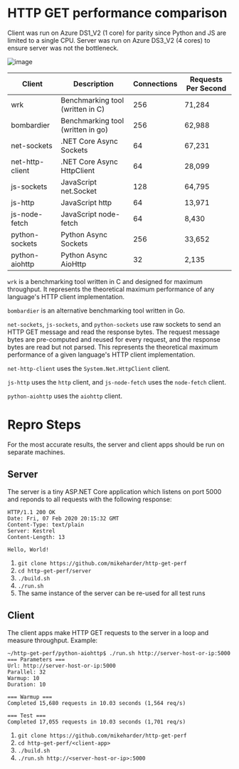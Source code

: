 # HTTP GET performance comparison

Client was run on Azure DS1_V2 (1 core) for parity since Python and JS are limited to a single CPU.  Server was run on Azure DS3_V2 (4 cores) to ensure server was not the bottleneck.

![image](https://user-images.githubusercontent.com/9459391/75083606-d6aed680-54ce-11ea-8069-ab10f6777933.png)

| Client           | Description                       | Connections | Requests Per Second |
|------------------|-----------------------------------|-------------|---------------------|
| wrk              | Benchmarking tool (written in C)  | 256         | 71,284              |
| bombardier       | Benchmarking tool (written in go) | 256         | 62,988              |
| net-sockets      | .NET Core Async Sockets           | 64          | 67,231              |
| net-http-client  | .NET Core Async HttpClient        | 64          | 28,099              |
| js-sockets       | JavaScript net.Socket             | 128         | 64,795              |
| js-http          | JavaScript http                   | 64          | 13,971              |
| js-node-fetch    | JavaScript node-fetch             | 64          | 8,430               |
| python-sockets   | Python Async Sockets              | 256         | 33,652              |
| python-aiohttp   | Python Async AioHttp              | 32          | 2,135               |

`wrk` is a benchmarking tool written in C and designed for maximum throughput.  It represents the theoretical maximum performance of any language's HTTP client implementation.

`bombardier` is an alternative benchmarking tool written in Go.

`net-sockets`, `js-sockets`, and `python-sockets` use raw sockets to send an HTTP GET message and read the response bytes.  The request message bytes are pre-computed and reused for every request, and the response bytes are read but not parsed.  This represents the theoretical maximum performance of a given language's HTTP client implementation.

`net-http-client` uses the `System.Net.HttpClient` client.

`js-http` uses the `http` client, and `js-node-fetch` uses the `node-fetch` client.

`python-aiohttp` uses the `aiohttp` client.

# Repro Steps

For the most accurate results, the server and client apps should be run on separate machines.

## Server
The server is a tiny ASP.NET Core application which listens on port 5000 and reponds to all requests with the following response:

```
HTTP/1.1 200 OK                                            
Date: Fri, 07 Feb 2020 20:15:32 GMT                        
Content-Type: text/plain                                   
Server: Kestrel                                            
Content-Length: 13                                         
                                                
Hello, World!
```

1. `git clone https://github.com/mikeharder/http-get-perf`
2. `cd http-get-perf/server`
3. `./build.sh`
4. `./run.sh`
5. The same instance of the server can be re-used for all test runs

## Client
The client apps make HTTP GET requests to the server in a loop and measure throughput.  Example:

```
~/http-get-perf/python-aiohttp$ ./run.sh http://server-host-or-ip:5000
=== Parameters ===
Url: http://server-host-or-ip:5000
Parallel: 32
Warmup: 10
Duration: 10

=== Warmup ===
Completed 15,680 requests in 10.03 seconds (1,564 req/s)

=== Test ===
Completed 17,055 requests in 10.03 seconds (1,701 req/s)
```

1. `git clone https://github.com/mikeharder/http-get-perf`
2. `cd http-get-perf/<client-app>`
3. `./build.sh`
4. `./run.sh http://<server-host-or-ip>:5000`

